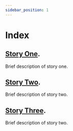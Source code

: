 ```yaml
---
sidebar_position: 1
---
```


# Index

## [Story One](https://docusaurus.new).
Brief description of story one.

## [Story Two](https://docusaurus.new).
Brief description of story two.

## [Story Three](https://docusaurus.new).
Brief description of story two.
